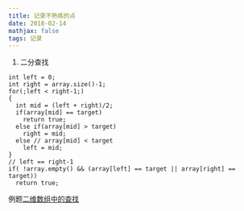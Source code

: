 ```yaml
---
title: 记录不熟练的点
date: 2018-02-14
mathjax: false
tags: 记录
---
```


1. 二分查找

```
int left = 0;
int right = array.size()-1;
for(;left < right-1;)
{
  int mid = (left + right)/2;
  if(array[mid] == target)
    return true;
  else if(array[mid] > target)
    right = mid;
  else // array[mid] < target
    left = mid;
}
// left == right-1
if( !array.empty() && (array[left] == target || array[right] == target))
  return true;
```

例题[二维数组中的查找](https://github.com/shouguicai/Notes/blob/master/牛客网/剑指Offer/二维数组中的查找.md)